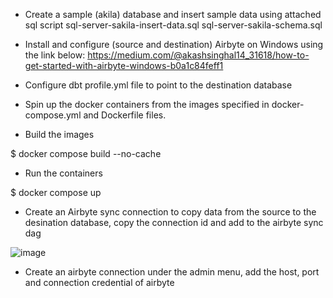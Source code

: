 - Create a sample (akila) database and insert sample data using attached sql script
sql-server-sakila-insert-data.sql
sql-server-sakila-schema.sql

- Install and configure (source and destination) Airbyte on Windows using the link below:
https://medium.com/@akashsinghal14_31618/how-to-get-started-with-airbyte-windows-b0a1c84feff1

- Configure dbt profile.yml file to point to the destination database

- Spin up the docker containers from the images specified in docker-compose.yml and Dockerfile files.

- Build the images

$ docker compose build --no-cache

- Run the containers

$ docker compose up

- Create an Airbyte sync connection to copy data from the source to the desination database, copy the connection id and add to the airbyte sync dag

![image](https://github.com/user-attachments/assets/9cf194ee-e0f8-4086-a266-2ee6b4b936e8)

- Create an airbyte connection under the admin menu, add the host, port and connection credential of airbyte
